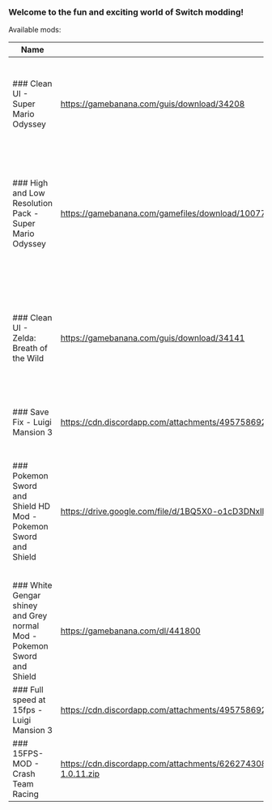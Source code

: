  ### Welcome to the fun and exciting world of Switch modding!
 Available mods:

 | Name            | Download                             | Homepage                   | Notes                           |
 |-----------------|--------------------------------------|----------------------------|---------------------------------|
 |### Clean UI - Super Mario Odyssey | https://gamebanana.com/guis/download/34208 | https://gamebanana.com/guis/34208| Removes Coins, Moons, Life, and a few other UI elements from the game|
 |### High and Low Resolution Pack - Super Mario Odyssey | https://gamebanana.com/gamefiles/download/10077 | https://gamebanana.com/gamefiles/10077 | Makes Resolution for Docked and Undocked higher or lower depending on what mod is used
 |### Clean UI - Zelda: Breath of the Wild | https://gamebanana.com/guis/download/34141 | https://gamebanana.com/guis/34141 | Removes Hearts, Stamina, Arrow Reticle, ZL Targetting Arrow, and other UI elements from the game |
 |### Save Fix - Luigi Mansion 3 | https://cdn.discordapp.com/attachments/495758692495523854/655563296702857237/Luigis_Mansion_Save_Fix_Bypass.7z | https://cdn.discordapp.com/attachments/495758692495523854/655563296702857237/Luigis_Mansion_Save_Fix_Bypass.7z | Fixes softlocks while saving |
 |### Pokemon Sword and Shield HD Mod - Pokemon Sword and Shield | https://drive.google.com/file/d/1BQ5X0-o1cD3DNxIl8P5JIpbZInRq4zSy/view?usp=sharing | https://gamebanana.com/textures/5670 | Overhauls the horrible Texture work done by game freak and gives the game an art style which it was lacking |
 |### White Gengar shiney and Grey normal Mod - Pokemon Sword and Shield | https://gamebanana.com/dl/441800 | https://gamebanana.com/skins/173810| Changes Gengar's Color To white for the shiney and Grey for the normal |
 |### Full speed at 15fps - Luigi Mansion 3 | https://cdn.discordapp.com/attachments/495758692495523854/655579203558834232/Luigis_Mansion_3_15FPS.zip | https://cdn.discordapp.com/attachments/495758692495523854/655579203558834232/Luigis_Mansion_3_15FPS.zip | Makes 15FPS Full Speed |
|### 15FPS-MOD - Crash Team Racing | https://cdn.discordapp.com/attachments/626274308494196737/662003166489083904/CTR_15FPS_MOD-V-1.0.0-1.0.9-1.0.11.zip | https://cdn.discordapp.com/attachments/626274308494196737/662003166489083904/CTR_15FPS_MOD-V-1.0.0-1.0.9-1.0.11.zip | Makes CTR full speed at 15fps for 1.0.0 and 1.0.9|and 1.0.11 |